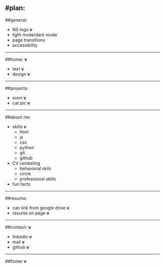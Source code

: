 #plan:
---
##general:
+ NS logo **v**
+ light mode/dark mode
+ page transitions
+ accessibility

---
##home: **v**
+ text **v**
+ design **v**
---
##projects:
+ soon **v**
+ cat pic **v**
---
##about me:
+ skills **v**
    + html
    + js
    + css
    + python
    + git
    + github 
+ CV rambeling
    + behavioral skils
    + circle
    + professional skills
+ fun facts
---
##resume:
+ can link from google drive **v**
+ resume on page **v**

---
##contact: **v**
+ linkedin **v**
+ mail  **v**
+ github  **v**

---
##footer **v**
